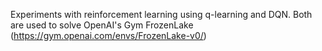 Experiments with reinforcement learning using q-learning and DQN.
Both are used to solve OpenAI's Gym FrozenLake (https://gym.openai.com/envs/FrozenLake-v0/)